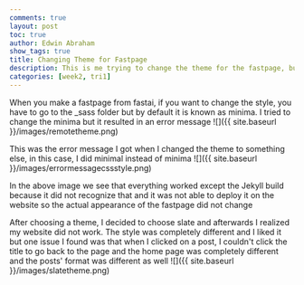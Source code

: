 ```yaml
---
comments: true
layout: post
toc: true
author: Edwin Abraham
show_tags: true
title: Changing Theme for Fastpage
description: This is me trying to change the theme for the fastpage, but showing it doesn't work
categories: [week2, tri1]
---
```


When you make a fastpage from fastai, if you want to change the style, you have to go to the _sass folder but by default it is known as minima. I tried to change the minima but it resulted in an error message
![]({{ site.baseurl }}/images/remotetheme.png)

This was the error message I got when I changed the theme to something else, in this case, I did minimal instead of minima
![]({{ site.baseurl }}/images/errormessagecssstyle.png)

In the above image we see that everything worked except the Jekyll build because it did not recognize that and it was not able to deploy it on the website so the actual appearance of the fastpage did not change

After choosing a theme, I decided to choose slate and afterwards I realized my website did not work. The style was completely different and I liked it but one issue I found was that when I clicked on a post, I couldn't click the title to go back to the page and the home page was completely different and the posts' format was different as well
![]({{ site.baseurl }}/images/slatetheme.png)